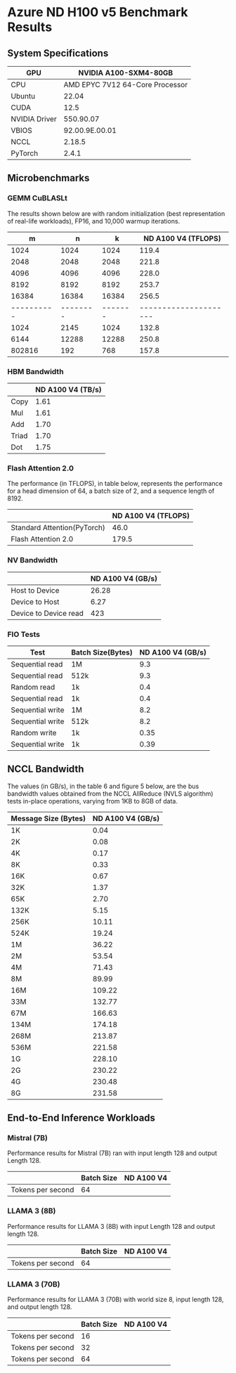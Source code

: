 # Azure ND H100 v5 Benchmark Results

## System Specifications

| GPU           | NVIDIA A100-SXM4-80GB |
|---------------|-------------------|
| CPU           | AMD EPYC 7V12 64-Core Processor |
| Ubuntu        |   22.04  |
| CUDA          |   12.5  |
| NVIDIA Driver | 550.90.07   |
| VBIOS         | 92.00.9E.00.01 |
| NCCL          |    2.18.5  |
| PyTorch       |    2.4.1   |


## Microbenchmarks
### GEMM CuBLASLt  

The results shown below are with random initialization (best representation of real-life workloads), FP16, and 10,000 warmup iterations.

| m           | n         | k        | ND A100 V4 (TFLOPS)    | 
| ----------- | --------- | -------- | ---------------------- |  
| 1024        | 1024      | 1024     | 119.4                   |  
| 2048        | 2048      | 2048     | 221.8               |  
| 4096        | 4096      | 4096     | 228.0                 |  
| 8192        | 8192      | 8192     | 253.7                |  
| 16384       | 16384     | 16384    | 256.5                |  
| \---------- | \-------- | \------- | \--------------------- |  
| 1024        | 2145      | 1024     | 132.8                   |  
| 6144        | 12288     | 12288    | 250.8                |  
| 802816      | 192       | 768      | 157.8                  |  

### HBM Bandwidth

|       | ND A100 V4 (TB/s) | 
| ----- | ----------------- |  
| Copy  | 1.61              |  
| Mul   | 1.61              |  
| Add   | 1.70              |  
| Triad | 1.70              |  
| Dot   | 1.75              |  


### Flash Attention 2.0

The performance (in TFLOPS), in table below, represents the performance for a head dimension of 64, a batch size of 2, and a sequence length of 8192.

|       | ND A100 V4 (TFLOPS) | 
| ----- | ----------------- |  
| Standard Attention(PyTorch)  | 46.0   |  
| Flash Attention 2.0   | 179.5  |

### NV Bandwidth

|                       | ND A100 V4 (GB/s) |  
| --------------------- | ----------------- |  
| Host to Device        | 26.28                |  
| Device to Host        | 6.27                |  
| Device to Device read | 423               |  


### FIO Tests

| Test             | Batch Size(Bytes) | ND A100 V4 (GB/s) |  
| ---------------- | ----------------- | ----------------- |  
| Sequential read  | 1M                | 9.3              |  
| Sequential read  | 512k              | 9.3              |  
| Random read      | 1k                | 0.4              |  
| Sequential read  | 1k                | 0.4             |  
| Sequential write | 1M                | 8.2              |  
| Sequential write | 512k              | 8.2              |  
| Random write     | 1k                | 0.35              |  
| Sequential write | 1k                | 0.39              |  


## NCCL Bandwidth

The values (in GB/s), in the table 6 and figure 5 below, are the bus bandwidth values obtained from the NCCL AllReduce (NVLS algorithm) tests in-place operations, varying from 1KB to 8GB of data.

| Message Size (Bytes) | ND A100 V4 (GB/s) |  
| -------------------- | ----------------- |  
| 1K                   | 0.04              |  
| 2K                   | 0.08              | 
| 4K                   | 0.17              |  
| 8K                   | 0.33              |  
| 16K                  | 0.67              |  
| 32K                  | 1.37             |  
| 65K                  | 2.70              |  
| 132K                 | 5.15              |  
| 256K                 | 10.11             |  
| 524K                 | 19.24             |  
| 1M                   | 36.22             |  
| 2M                   | 53.54             |  
| 4M                   | 71.43            |  
| 8M                   | 89.99            |  
| 16M                  | 109.22            |  
| 33M                  | 132.77            |  
| 67M                  | 166.63            |  
| 134M                 | 174.18            |  
| 268M                 | 213.87            |  
| 536M                 | 221.58            |  
| 1G                   | 228.10           |  
| 2G                   | 230.22            |  
| 4G                   | 230.48            |  
| 8G                   | 231.58            |  

## End-to-End Inference Workloads 

### Mistral (7B) 

Performance results for Mistral (7B) ran with input length 128 and output Length 128.

|                   | Batch Size | ND A100 V4 |  
| ----------------- | ---------- | ---------- |  
| Tokens per second | 64         |     |  

### LLAMA 3 (8B) 

Performance results for LLAMA 3 (8B) with input Length 128 and output length 128.

|                   | Batch Size | ND A100 V4 |  
| ----------------- | ---------- | ---------- |  
| Tokens per second | 64         |    |  

### LLAMA 3 (70B) 

Performance results for LLAMA 3 (70B) with world size 8, input length 128, and output length 128.

|                   | Batch Size | ND A100 V4 | 
| ----------------- | ---------- | ---------- | 
| Tokens per second | 16         |      |  
| Tokens per second | 32         |      | 
| Tokens per second | 64         |     |   

